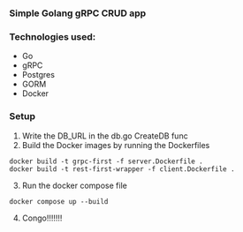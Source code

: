 ### Simple Golang gRPC CRUD app

### Technologies used:
* Go
* gRPC
* Postgres
* GORM
* Docker

### Setup
1. Write the DB_URL in the db.go CreateDB func
2. Build the Docker images by running the Dockerfiles

```
docker build -t grpc-first -f server.Dockerfile .
docker build -t rest-first-wrapper -f client.Dockerfile .
```
3. Run the docker compose file

```
docker compose up --build
```
4. Congo!!!!!!!